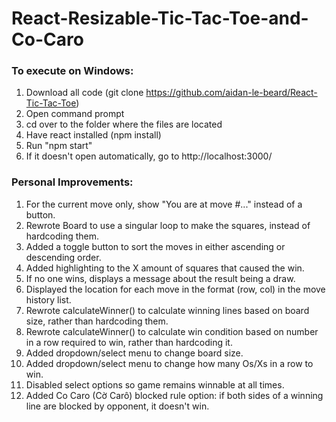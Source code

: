 # React-Resizable-Tic-Tac-Toe-and-Co-Caro

### To execute on Windows:

1) Download all code (git clone https://github.com/aidan-le-beard/React-Tic-Tac-Toe)
2) Open command prompt
3) cd over to the folder where the files are located
4) Have react installed (npm install)
5) Run "npm start"
6) If it doesn't open automatically, go to http://localhost:3000/

### Personal Improvements:

1) For the current move only, show "You are at move #..." instead of a button.
2) Rewrote Board to use a singular loop to make the squares, instead of hardcoding them.
3) Added a toggle button to sort the moves in either ascending or descending order.
4) Added highlighting to the X amount of squares that caused the win.
5) If no one wins, displays a message about the result being a draw.
6) Displayed the location for each move in the format (row, col) in the move history list.
7) Rewrote calculateWinner() to calculate winning lines based on board size, rather than hardcoding them.
8) Rewrote calculateWinner() to calculate win condition based on number in a row required to win, rather than hardcoding it.
9) Added dropdown/select menu to change board size.
10) Added dropdown/select menu to change how many Os/Xs in a row to win.
11) Disabled select options so game remains winnable at all times.
12) Added Co Caro (Cờ Carô) blocked rule option: if both sides of a winning line are blocked by opponent, it doesn't win.